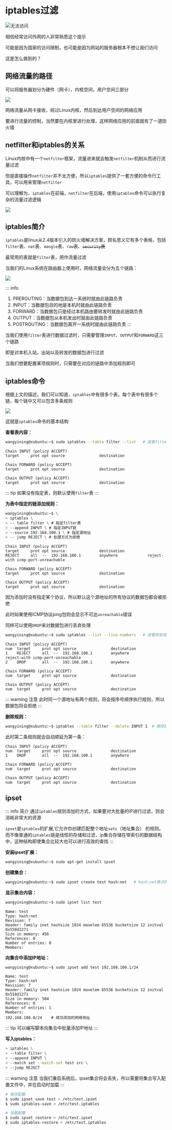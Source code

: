 # iptables过滤

![无法访问](https://image-host.pages.dev/learn/2024-10-06-202410061755162.png)

相信经常访问外网的人非常熟悉这个提示

可能是因为国家的访问限制，也可能是因为网站的服务器根本不想让我们访问

这是怎么做到的？

## 网络流量的路径

可以将服务器划分为硬件（网卡），内核空间，用户空间三部分

![](https://image-host.pages.dev/learn/2024_10_08_202410081533498.png)

网络流量从网卡接收，经过Linux内核，然后到达用户空间的网络应用

要进行流量的控制，当然要在内核里进行处理，这样网络应用的前面就有了一道防火墙

## netfilter和iptables的关系

Linux内核中有一个`netfilter`框架，流量进来就会触发`netfilter`机制从而进行流量过滤

但是直接操作`netfilter`并不太方便，所以`iptables`提供了一套方便的命令行工具，可以用来管理`netfilter`

可以理解为，`iptables`在前端，`netfilter`在后端，使用`iptables`命令可以执行复杂的流量过滤逻辑

![](https://image-host.pages.dev/learn/2024_10_08_202410081536897.png)

## iptables简介

`iptables`是linux从2.4版本引入的防火墙解决方案，顾名思义它有多个表格，包括`filter`表、`nat`表、`mangle`表、`raw`表、~~`security`表~~

最常用的表就是`filter`表，用作流量过滤

当我们的Linux系统在路由器上使用时，网络流量会分为五个链路：

![](https://image-host.pages.dev/learn/2024_10_08_202410081545122.png)

::: info
1. PREROUTING：当数据包到达一系统时就由此链路负责
2. INPUT：当数据包目的地是本机时就由此链路负责
3. FORWARD：当数据包只是经过本机路由要转发时就由此链路负责
4. OUTPUT：当数据包从本机发出时就由此链路负责
5. POSTROUTING：当数据包离开一系统时就由此链路负责
:::

当我们使用`filter`表进行数据过滤时，只需要管理`INPUT`、`OUTPUT`和`FORWARD`这三个链路

即是对本机入站，出站以及转发的数据包进行过滤

当我们想要配置某项规则时，只需要在对应的链路中添加规则即可

## iptables命令

根据上文的描述，我们可以知道，`iptables`中有很多个表，每个表中有很多个链，每个链中又可以包含多条规则

![](https://image-host.pages.dev/learn/2024_10_08_202410081548126.png)

这就是`iptables`命令的基本结构

**查看表内容：**

```bash
wangyining@xubuntu:~$ sudo iptables --table filter --list   # 查看filter表
```

```
Chain INPUT (policy ACCEPT)
target     prot opt source               destination         

Chain FORWARD (policy ACCEPT)
target     prot opt source               destination         

Chain OUTPUT (policy ACCEPT)
target     prot opt source               destination   
```

::: tip
如果没有指定表，则默认使用`filter`表
:::

**为表中指定的链添加规则：**

```bash
wangyining@xubuntu:~$ \
> iptables \
> -- table filter \ # 指定filter表
> --append INPUT \ # 指定INPUT链
> --source 192.168.100.1 \ # 指定源地址
> -- jump REJECT \ # 处理方式为拒绝
```

```
Chain INPUT (policy ACCEPT)
target     prot opt source               destination         
REJECT     all  --  192.168.100.1        anywhere             reject-with icmp-port-unreachable

Chain FORWARD (policy ACCEPT)
target     prot opt source               destination         

Chain OUTPUT (policy ACCEPT)
target     prot opt source               destination    
```

因为添加时没有指定某个协议，所以默认这个源地址的所有协议的数据包都会被拒绝

此时如果使用ICMP协议ping包则会显示不可达`unreachable`错误

同样可以使用`DROP`来对数据包进行丢弃处理

```bash
wangyining@xubuntu:~$ sudo iptables --list --line-numbers   # 查看所有规则，并显示行号
```

```
Chain INPUT (policy ACCEPT)
num  target     prot opt source               destination         
1    REJECT     all  --  192.168.100.1        anywhere             reject-with icmp-port-unreachable
2    DROP       all  --  192.168.100.1        anywhere            

Chain FORWARD (policy ACCEPT)
num  target     prot opt source               destination         

Chain OUTPUT (policy ACCEPT)
num  target     prot opt source               destination  
```

::: warning 注意
此时同一个源地址有两个规则，将会按序号顺序执行规则，所以数据包将会拒绝
:::

**删除规则：**

```bash
wangyining@xubuntu:~$ iptables --table filter --delete INPUT 1  # 删除INPUT链的第1条规则
```

此时第二条规则就会自动顺延为第一条：

```
Chain INPUT (policy ACCEPT)
num  target     prot opt source               destination         
1    DROP       all  --  192.168.100.1        anywhere            

Chain FORWARD (policy ACCEPT)
num  target     prot opt source               destination         

Chain OUTPUT (policy ACCEPT)
num  target     prot opt source               destination    
```

## ipset

::: info 简介
通过`iptables`规则添加的方式，如果要对大批量的IP进行过滤，则会消耗非常大的资源

`ipset`是`iptables`的扩展,它允许你创建匹配整个地址`sets`（地址集合） 的规则。而不像普通的`iptables`链是线性的存储和过滤，ip集合存储在带索引的数据结构中，这种结构即使集合比较大也可以进行高效的查找
:::

**安装ipset扩展：**

```bash
wangyining@xubuntu:~$ sudo apt-get install ipset
```

**创建集合：**

```bash
wangyining@xubuntu:~$ sudo ipset create test hash:net   # hash:net表示网络地址
```

**显示集合内容：**

```bash
wangyining@xubuntu:~$ sudo ipset list test
```

```
Name: test
Type: hash:net
Revision: 7
Header: family inet hashsize 1024 maxelem 65536 bucketsize 12 initval 0x558d1271
Size in memory: 456
References: 0
Number of entries: 0
Members:
```

**向集合中添加IP地址：**

```bash
wangyining@xubuntu:~$ sudo ipset add test 192.168.100.1/24
```

```
Name: test
Type: hash:net
Revision: 7
Header: family inet hashsize 1024 maxelem 65536 bucketsize 12 initval 0x558d1271
Size in memory: 504
References: 0
Number of entries: 1
Members:
192.168.100.0/24    # 成功添加的网络地址
```

::: tip
可以编写脚本向集合中批量添加IP地址
:::

**写入iptables：**

```bash
> iptables \
> --table filter \
> --append INPUT \
> --match set --match-set test src \
> --jump REJECT
```

::: warning 注意
当我们重启系统后，ipset集合将会丢失，所以需要将集合写入配置文件中，并在启动时加载
:::

```bash
# 保存配置
$ sudo ipset save test > /etc/test.ipset
$ sudo iptables-save > /etc/test.iptables
```

```bash
# 加载配置
$ sudo ipset restore < /etc/test.ipset
$ sudo iptables-restore < /etc/test.iptables
```